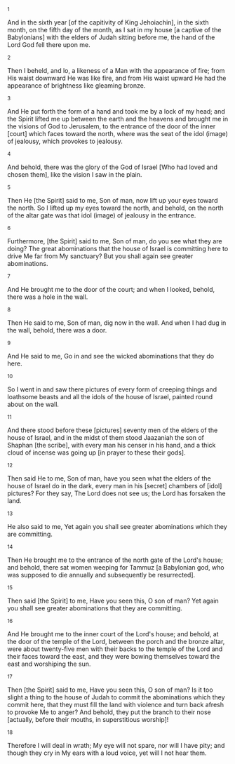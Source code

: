 <sup>1</sup> 

And in the sixth year [of the capitivity of King Jehoiachin], in the sixth month, on the fifth day of the month, as I sat in my house [a captive of the Babylonians] with the elders of Judah sitting before me, the hand of the Lord God fell there upon me. 

<sup>2</sup> 

Then I beheld, and lo, a likeness of a Man with the appearance of fire; from His waist downward He was like fire, and from His waist upward He had the appearance of brightness like gleaming bronze. 

<sup>3</sup> 

And He put forth the form of a hand and took me by a lock of my head; and the Spirit lifted me up between the earth and the heavens and brought me in the visions of God to Jerusalem, to the entrance of the door of the inner [court] which faces toward the north, where was the seat of the idol (image) of jealousy, which provokes to jealousy. 

<sup>4</sup> 

And behold, there was the glory of the God of Israel [Who had loved and chosen them], like the vision I saw in the plain. 

<sup>5</sup> 

Then He [the Spirit] said to me, Son of man, now lift up your eyes toward the north. So I lifted up my eyes toward the north, and behold, on the north of the altar gate was that idol (image) of jealousy in the entrance. 

<sup>6</sup> 

Furthermore, [the Spirit] said to me, Son of man, do you see what they are doing? The great abominations that the house of Israel is committing here to drive Me far from My sanctuary? But you shall again see greater abominations. 

<sup>7</sup> 

And He brought me to the door of the court; and when I looked, behold, there was a hole in the wall. 

<sup>8</sup> 

Then He said to me, Son of man, dig now in the wall. And when I had dug in the wall, behold, there was a door. 

<sup>9</sup> 

And He said to me, Go in and see the wicked abominations that they do here. 

<sup>10</sup> 

So I went in and saw there pictures of every form of creeping things and loathsome beasts and all the idols of the house of Israel, painted round about on the wall. 

<sup>11</sup> 

And there stood before these [pictures] seventy men of the elders of the house of Israel, and in the midst of them stood Jaazaniah the son of Shaphan [the scribe], with every man his censer in his hand, and a thick cloud of incense was going up [in prayer to these their gods]. 

<sup>12</sup> 

Then said He to me, Son of man, have you seen what the elders of the house of Israel do in the dark, every man in his [secret] chambers of [idol] pictures? For they say, The Lord does not see us; the Lord has forsaken the land. 

<sup>13</sup> 

He also said to me, Yet again you shall see greater abominations which they are committing. 

<sup>14</sup> 

Then He brought me to the entrance of the north gate of the Lord's house; and behold, there sat women weeping for Tammuz [a Babylonian god, who was supposed to die annually and subsequently be resurrected]. 

<sup>15</sup> 

Then said [the Spirit] to me, Have you seen this, O son of man? Yet again you shall see greater abominations that they are committing. 

<sup>16</sup> 

And He brought me to the inner court of the Lord's house; and behold, at the door of the temple of the Lord, between the porch and the bronze altar, were about twenty-five men with their backs to the temple of the Lord and their faces toward the east, and they were bowing themselves toward the east and worshiping the sun. 

<sup>17</sup> 

Then [the Spirit] said to me, Have you seen this, O son of man? Is it too slight a thing to the house of Judah to commit the abominations which they commit here, that they must fill the land with violence and turn back afresh to provoke Me to anger? And behold, they put the branch to their nose [actually, before their mouths, in superstitious worship]! 

<sup>18</sup> 

Therefore I will deal in wrath; My eye will not spare, nor will I have pity; and though they cry in My ears with a loud voice, yet will I not hear them.
